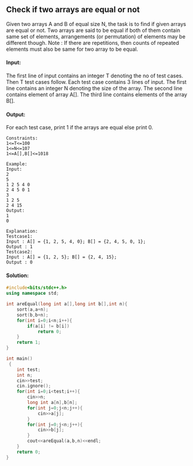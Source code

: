 ##  Check if two arrays are equal or not 
Given two arrays A and B of equal size N, the task is to find if given arrays are equal or not. Two arrays are said to be equal if both of them contain same set of elements, arrangements (or permutation) of elements may be different though.
Note : If there are repetitions, then counts of repeated elements must also be same for two array to be equal.

#### Input:
The first line of input contains an integer T denoting the no of test cases. Then T test cases follow.  Each test case contains 3 lines of input. The first line contains an integer N denoting the size of the array. The second line contains element of array A[]. The third line contains elements of the array B[].

#### Output:
For each test case, print 1 if the arrays are equal else print 0.
```
Constraints:
1<=T<=100
1<=N<=107
1<=A[],B[]<=1018

Example:
Input:
2
5
1 2 5 4 0
2 4 5 0 1
3
1 2 5
2 4 15
Output:
1
0

Explanation:
Testcase1:
Input : A[] = {1, 2, 5, 4, 0}; B[] = {2, 4, 5, 0, 1};
Output : 1
Testcase2:
Input : A[] = {1, 2, 5}; B[] = {2, 4, 15};
Output : 0 
```
#### Solution:
```c++
#include<bits/stdc++.h>
using namespace std;

int areEqual(long int a[],long int b[],int n){
    sort(a,a+n);
    sort(b,b+n);
    for(int i=0;i<n;i++){
        if(a[i] != b[i])
            return 0;
    }
    return 1;
}

int main()
 {
	int test;
	int n;
	cin>>test;
	cin.ignore();
	for(int i=0;i<test;i++){
	    cin>>n;
	    long int a[n],b[n];
	    for(int j=0;j<n;j++){
	        cin>>a[j];
	    }
	    for(int j=0;j<n;j++){
	        cin>>b[j];
	    }
	    cout<<areEqual(a,b,n)<<endl;
	}
	return 0;
}

```
